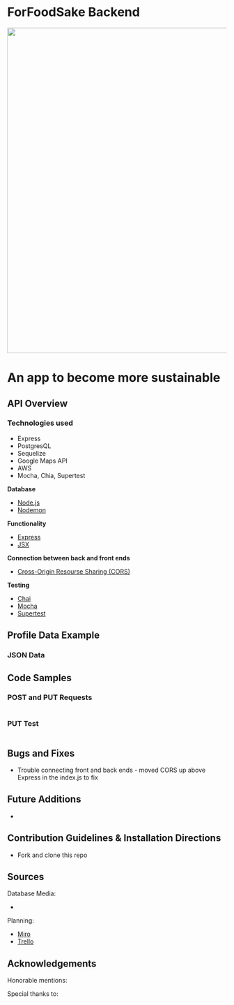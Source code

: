 # ForFoodSake Backend

<img width="746" src="" />

# An app to become more sustainable

## API Overview

### Technologies used
-  Express
-  PostgresQL
-  Sequelize
-  Google Maps API
-  AWS
-  Mocha, Chia, Supertest 

**Database**

-   [Node.js](https://nodejs.org/en/)
-   [Nodemon](https://nodemon.io/)

**Functionality**

-   [Express](https://expressjs.com/)
-   [JSX](https://reactjs.org/docs/introducing-jsx.html)

**Connection between back and front ends**

-   [Cross-Origin Resourse Sharing (CORS)](https://developer.mozilla.org/en-US/docs/Web/HTTP/CORS)

**Testing**

-   [Chai](https://www.chaijs.com/)
-   [Mocha](https://mochajs.org/)
-   [Supertest](https://www.npmjs.com/package/supertest)

## Profile Data Example

### JSON Data

## Code Samples

### POST and PUT Requests

![]()

### PUT Test

![]()

## Bugs and Fixes

-   Trouble connecting front and back ends - moved CORS up above Express in the index.js to fix

## Future Additions

-

## Contribution Guidelines & Installation Directions

-   Fork and clone this repo

## Sources

Database Media:

-   []()

Planning:

-   [Miro](https://miro.com/)
-   [Trello](http://www.trello.com)

## Acknowledgements

Honorable mentions:

Special thanks to:
